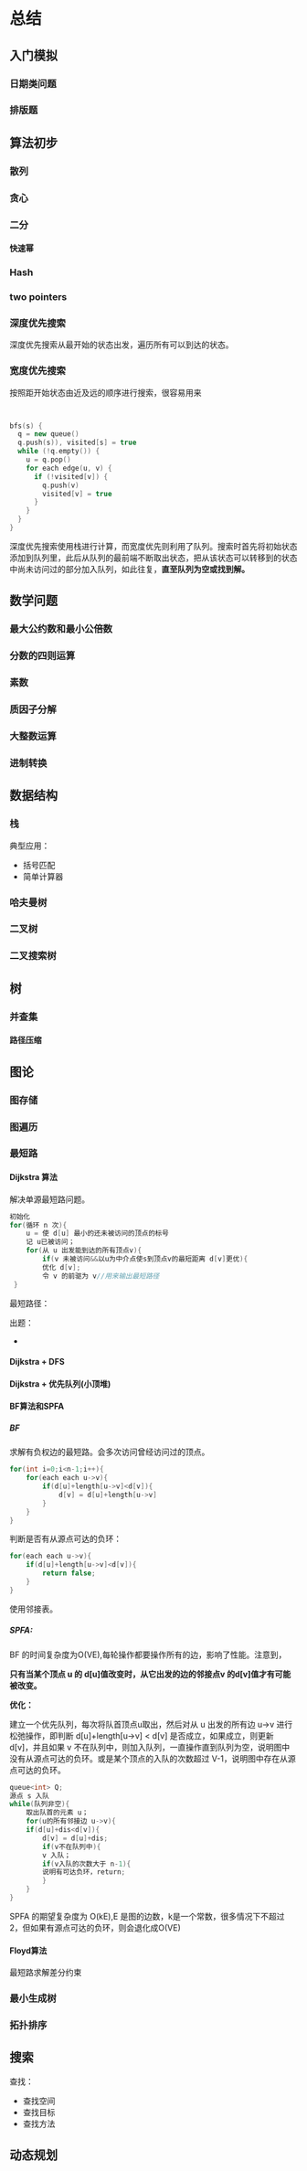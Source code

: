 # 总结

## 入门模拟

### 日期类问题

### 排版题





## 算法初步

### 散列



### 贪心

### 二分

#### 快速幂

### Hash





### two pointers



### 深度优先搜索

深度优先搜索从最开始的状态出发，遍历所有可以到达的状态。

### 宽度优先搜索

按照距开始状态由近及远的顺序进行搜索，很容易用来

```c++


bfs(s) {
  q = new queue()
  q.push(s)), visited[s] = true
  while (!q.empty()) {
    u = q.pop()
    for each edge(u, v) {
      if (!visited[v]) {
        q.push(v)
        visited[v] = true
      }
    }
  }
}
```



深度优先搜索使用栈进行计算，而宽度优先则利用了队列。搜索时首先将初始状态添加到队列里，此后从队列的最前端不断取出状态，把从该状态可以转移到的状态中尚未访问过的部分加入队列，如此往复，**直至队列为空或找到解。**

## 数学问题

### 

### 最大公约数和最小公倍数

### 分数的四则运算

### 素数

### 质因子分解

### 大整数运算

### 进制转换



## 数据结构

### 栈

典型应用：

- 括号匹配
- 简单计算器

### 哈夫曼树

### 二叉树

### 二叉搜索树





## 树



### 并查集

#### 路径压缩



## 图论

### 图存储

### 图遍历



### 最短路

#### Dijkstra 算法

解决单源最短路问题。

```C++
初始化
for(循环 n 次){
	u = 使 d[u] 最小的还未被访问的顶点的标号
	记 u已被访问；
    for(从 u 出发能到达的所有顶点v){
    	if(v 未被访问&&以u为中介点使s到顶点v的最短距离 d[v]更优){
    	优化 d[v];
    	令 v 的前驱为 v//用来输出最短路径
 }
```

最短路径：



出题：

- 

#### Dijkstra + DFS



#### **Dijkstra + 优先队列(小顶堆)**



#### BF算法和SPFA

##### BF

求解有负权边的最短路。会多次访问曾经访问过的顶点。

```c++
for(int i=0;i<n-1;i++){
    for(each each u->v){
        if(d[u]+length[u->v]<d[v]){
            d[v] = d[u]+length[u->v]
        }
    }
}
```

判断是否有从源点可达的负环：

```c++
for(each each u->v){
    if(d[u]+length[u->v]<d[v]){
        return false;
    }
}
```

使用邻接表。

##### SPFA:

BF 的时间复杂度为O(VE),每轮操作都要操作所有的边，影响了性能。注意到，

**只有当某个顶点 u  的 d[u]值改变时，从它出发的边的邻接点v 的d[v]值才有可能被改变。**

**优化：**

建立一个优先队列，每次将队首顶点u取出，然后对从 u 出发的所有边 u->v 进行松弛操作，即判断 d[u]+length[u->v] < d[v] 是否成立，如果成立，则更新 d[v]，并且如果 v 不在队列中，则加入队列，一直操作直到队列为空，说明图中没有从源点可达的负环。或是某个顶点的入队的次数超过 V-1，说明图中存在从源点可达的负环。

```c++
queue<int> Q;
源点 s 入队
while(队列非空){
	取出队首的元素 u；
    for(u的所有邻接边 u->v){
    if(d[u]+dis<d[v]){
    	d[v] = d[u]+dis;
    	if(v不在队列中){
    	v 入队；
        if(v入队的次数大于 n-1){
        说明有可达负环，return;
        }
    }
}
```

SPFA 的期望复杂度为 O(kE),E 是图的边数，k是一个常数，很多情况下不超过2，但如果有源点可达的负环，则会退化成O(VE)

#### Floyd算法

最短路求解差分约束

### 最小生成树

### 拓扑排序



## 搜索

查找：

- 查找空间
- 查找目标
- 查找方法



## 动态规划

